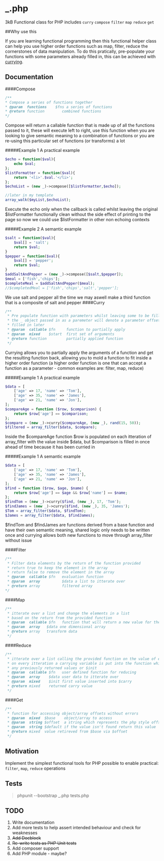 # _.php
3kB Functional class for PHP includes 
`curry`
`compose`
`filter`
`map`
`reduce`
`get`


##Why use this

If you are learning functional programming then this functional helper class can help you use higher order functions such as map, filter, reduce the cornerstones of data manipulation. To do this pratically, pre-populate your functions with some parameters already filled in, this can be achieved with [currying](#curry).


## Documentation


####Compose 
```php
/**
* Compose a series of functions together
* @param  functions    $fns a series of functions
* @return function        combined functions
*/
```

Compose will return a callable function that is made up of all the functions passed to it, these will execute left to right, use this function when you are looking to give semantic meaning to a combination of functions or you are re-using this particular set of functions (or transforms) a lot

#####Example 1
A practical example 
```php
$echo = function($val){
    echo $val;
};
$listFormatter = function($val){
    return '<li>'.$val.'</li>';
};
$echoList = (new _)->compose([$listFormatter,$echo]);

//later in my template
array_walk($myList,$echoList); 
```
Execute the echo only when the callback is called whilst leaving the original $listFormatter functionally clean without the side effect of printing to the page so now we could use $listFormatter in other non echoing contexts 

#####Example 2 
A semantic example 
```php
$salt = function($val){
    $val[] = 'salt';
    return $val;
}
$pepper = function($val){
    $val[] = 'pepper';
    return $val;
}
$addSaltAndPepper = (new _)->compose([$salt,$pepper]);
$meal = ['fish','chips'];
$completeMeal = $addSaltAndPepper($meal);
//$completedMeal = ['fish','chips','salt','pepper'];
```
We use salt and pepper all the time we may aswell make a third function that is a composite of salt and pepper
####Curry
```php
/**
 * Pre populate function with parameters whilst leaving some to be filled in later
 * the _ object passed in as a paremeter will denote a parameter offset that can be
 * filled in later
 * @param  callable $fn     function to partially apply
 * @param  mixed    $start  first set of arguments
 * @return function         partially applied function
 */
```
Currying allows you to partially apply the arguments of a function and get the resulting function back, allowing you to mold a function to fit inside a higher order function (a higher order function is one that can accept a function as a parameter - common examples are: filter, map, reduce)

#####Example 1
A practical example 
```php
$data = [
	['age' => 17, 'name' => 'Tom'],
	['age' => 35, 'name' => 'James'],
	['age' => 21, 'name' => 'Jon'],
];
$compareAge = function ($row, $comparison) {
	return $row['age'] == $comparison;
};
$compare = (new _)->curry($compareAge, (new _), rand(15, 50));
$filtered = array_filter($data, $compare);
```
Inside the $compareAge function $row is populated on each itteration of array_filter with the value inside $data, but $comparison is filled in once ahead of time because it has been curried in

#####Example 1
A semantic example
```php
$data = [
	['age' => 17, 'name' => 'Tom'],
	['age' => 35, 'name' => 'James'],
	['age' => 21, 'name' => 'Jon'],
];
$find = function ($row, $age, $name) {
	return $row['age'] == $age && $row['name'] == $name;
};
$findTom = (new _)->curry($find, (new _), 17, 'Tom');
$findJames = (new _)->curry($find, (new _), 35, 'James');
$Tom = array_filter($data, $findTom);
$James = array_filter($data, $findJames);
```
$findTom and $findJames are functions derived from a base function and have their own semantic meaning, shared logic 
only needs to be written once and currying allows both new functions to move through array_filter without issue

####Filter
```php
/**
 * Filter data elements by the return of the function provided
 * return true to keep the element in the array
 * return false to remove the element in the array
 * @param  callable $fn   evaluation function
 * @param  array          $data a list to itterate over
 * @return array          filtered array
*/
```
####Map
```php
/**
 * itterate over a list and change the elements in a list
 * based on the return from the provided function
 * @param  callable $fn   function that will return a new value for the current element in the given array
 * @param  array   $data one dimensional array
 * @return array   transform data
 */
```
####Reduce
```php
/**
 * itterate over a list calling the provided function on the value of each call
 * on every itteration a carrying variable is put into the function which contains
 * any previously returned values or $init
 * @param  callable $fn   user defined function for reducing
 * @param  array    $data user data to itterate over
 * @param  mixed    $init first value inserted into $carry
 * @return mixed    returned carry value
 */
 ```
####Get
```php
/**
 * function for accessing object/array offsets without errors
 * @param  mixed  $base    object/array to access
 * @param  string $offset  a string which represents the php style offset
 * @param  string $default if the value isn't found return this value
 * @return mixed  value retireved from $base via $offset
 */
 ```
## Motivation

Implement the simplest functional tools for PHP possible to enable practical: 
`filter`, `map`, `reduce` operations
  
## Tests
>phpunit --bootstrap _.php tests.php

## TODO

1. Write documentation 
2. Add more tests to help assert intended behaviour and check for weaknesses
3. ~~Add Docblock~~ 
4. ~~Re-write tests as PHP Unit tests~~  
5. Add composer support 
6. Add PHP module - maybe?
